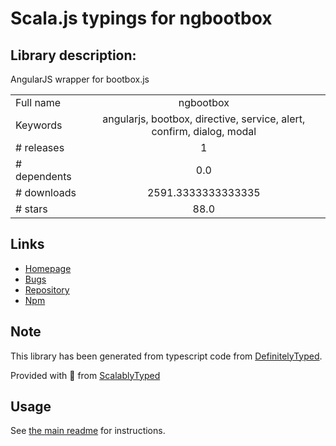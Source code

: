 
# Scala.js typings for ngbootbox


## Library description:
AngularJS wrapper for bootbox.js

|                    |                 |
| ------------------ | :-------------: |
| Full name          | ngbootbox |
| Keywords           | angularjs, bootbox, directive, service, alert, confirm, dialog, modal |
| # releases         | 1 |
| # dependents       | 0.0 |
| # downloads        | 2591.3333333333335 |
| # stars            | 88.0 |

## Links
- [Homepage](https://github.com/eriktufvesson/ngBootbox)
- [Bugs](https://github.com/eriktufvesson/ngBootbox/issues)
- [Repository](https://github.com/eriktufvesson/ngBootbox)
- [Npm](https://www.npmjs.com/package/ngbootbox)
    


## Note
This library has been generated from typescript code from [DefinitelyTyped](https://definitelytyped.org).

Provided with :purple_heart: from [ScalablyTyped](https://github.com/oyvindberg/ScalablyTyped)

## Usage
See [the main readme](../../readme.md) for instructions.


